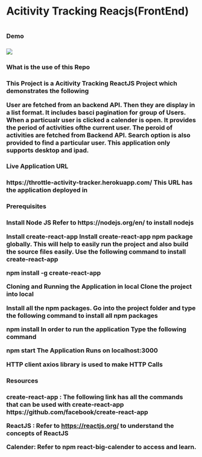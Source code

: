 <h1>Acitivity Tracking Reacjs(FrontEnd)<h1>


<h3>Demo<h3>

![](Activity_tracker_upload.gif)



<h3>What is the use of this Repo<h3>
This Project is a Acitivity Tracking ReactJS Project which demonstrates the following

User are fetched from an backend API. 
Then they are display in a list format. 
It includes basci pagination for group of Users.
When a particualr user is clicked a calender is open.
It provides the period of activities ofthe current user.
The peroid of activities are fetched from Backend API.
Search option is also provided to find a particular user.
This application only supports desktop and ipad.

<h3>Live Application URL<h3>
https://throttle-activity-tracker.herokuapp.com/
This URL has the application deployed in

<h3>Prerequisites<h3>
Install Node JS
Refer to https://nodejs.org/en/ to install nodejs

Install create-react-app
Install create-react-app npm package globally. This will help to easily run the project and also build the source files easily. Use the following command to install create-react-app

npm install -g create-react-app

Cloning and Running the Application in local
Clone the project into local

Install all the npm packages. Go into the project folder and type the following command to install all npm packages

npm install
In order to run the application Type the following command

npm start
The Application Runs on localhost:3000

HTTP client
axios library is used to make HTTP Calls


<h3>Resources<h3>
create-react-app : The following link has all the commands that can be used with create-react-app https://github.com/facebook/create-react-app

ReactJS : Refer to https://reactjs.org/ to understand the concepts of ReactJS

Calender: Refer to npm react-big-calender to access and learn.
